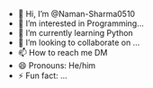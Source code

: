 - 👋 Hi, I’m @Naman-Sharma0510
- 👀 I’m interested in Programming...
- 🌱 I’m currently learning Python
- 💞️ I’m looking to collaborate on ...
- 📫 How to reach me DM
- 😄 Pronouns: He/him
- ⚡ Fun fact: ...

<!---
Naman-Sharma0510/Naman-Sharma0510 is a ✨ special ✨ repository because its `README.md` (this file) appears on your GitHub profile.
You can click the Preview link to take a look at your changes.
--->
